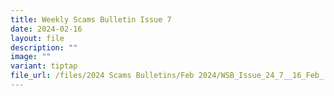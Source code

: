 ```yaml
---
title: Weekly Scams Bulletin Issue 7
date: 2024-02-16
layout: file
description: ""
image: ""
variant: tiptap
file_url: /files/2024 Scams Bulletins/Feb 2024/WSB_Issue_24_7__16_Feb_.pdf
---
```

